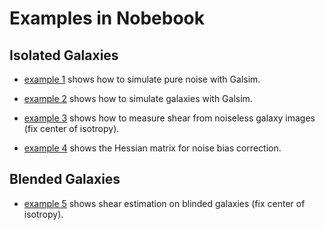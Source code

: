 # Examples in Nobebook

## Isolated Galaxies
+ [example 1](./1_simulate_noise_image.ipynb) shows how to simulate pure noise
  with Galsim.

+ [example 2](./2_simulate_galaxy_basic.ipynb) shows how to simulate galaxies
  with Galsim.

+ [example 3](./3_measure_shear.ipynb) shows how to measure shear from
  noiseless galaxy images (fix center of isotropy).

+ [example 4](./4_noise_bias_Hessian.ipynb) shows the Hessian matrix for
  noise bias correction.

## Blended Galaxies

+ [example 5](./5_measure_shear_blended.ipynb) shows shear estimation on
  blinded galaxies (fix center of isotropy).
